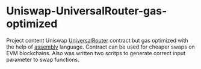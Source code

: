 # Uniswap-UniversalRouter-gas-optimized

Project content Uniswap [UniversalRouter](https://docs.uniswap.org/contracts/universal-router/overview) contract but gas optimized with the help of [assembly](https://docs.soliditylang.org/en/latest/assembly.html) language.
Contract can be used for cheaper swaps on EVM blockchains.
Also was written two scritps to generate correct input parameter to swap functions.
